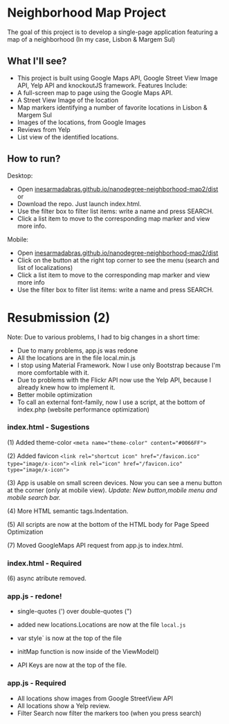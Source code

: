 # Neighborhood Map Project

The goal of this project is to develop a single-page application featuring a map of a neighborhood (In my case, Lisbon & Margem Sul)

## What I'll see?
* This project is built using Google Maps API, Google Street View Image API, Yelp API and knockoutJS framework. Features Include:
* A full-screen map to page using the Google Maps API.
* A Street View Image of the location
* Map markers identifying a number of favorite locations in Lisbon & Margem Sul
* Images of the locations, from Google Images
* Reviews from Yelp
* List view of the identified locations.

## How to run?

Desktop:
* Open [inesarmadabras.github.io/nanodegree-neighborhood-map2/dist](https://inesarmadabras.github.io/nanodegree-neighborhood-map2/dist)
or
* Download the repo. Just launch index.html.
* Use the filter box to filter list items: write a name and press SEARCH.
* Click a list item to move to the corresponding map marker and view more info.

Mobile:
* Open [inesarmadabras.github.io/nanodegree-neighborhood-map2/dist](https://inesarmadabras.github.io/nanodegree-neighborhood-map2/dist/)
* Click on the button at the right top corner to see the menu (search and list of localizations)
* Click a list item to move to the corresponding map marker and view more info
* Use the filter box to filter list items: write a name and press SEARCH.



# Resubmission (2)

Note:
Due to various problems, I had to big changes in a short time:

* Due to many problems, app.js was redone
* All the locations are in the file local.min.js
* I stop using Material Framework. Now I use only Bootstrap because I'm more comfortable with it.
* Due to problems with the Flickr API now use the Yelp API, because I already knew how to implement it.
* Better mobile optimization
* To call an external font-family, now I use a script, at the bottom of index.php (website performance optimization)

### index.html - Sugestions
(1) Added theme-color
        `<meta name="theme-color" content="#0066FF">`

(2) Added favicon
        `<link rel="shortcut icon" href="/favicon.ico" type="image/x-icon">`
        `<link rel="icon" href="/favicon.ico" type="image/x-icon">`

(3) App is usable on small screen devices. Now you can see a menu button at the corner (only at mobile view).
    *Update: New button,mobile menu and mobile search bar.*

(4) More HTML semantic tags.Indentation.

(5) All scripts are now at the bottom of the HTML body for Page Speed Optimization

(7) Moved GoogleMaps API request from app.js to index.html.

### index.html - Required
(6) async atribute removed.

### app.js - redone!
* single-quotes (') over double-quotes (")

* added new locations.Locations are now at the file `local.js`

* var style` is now at the top of the file

* initMap function is now inside of the ViewModel()

* API Keys are now at the top of the file.

### app.js - Required
* All locations show  images from Google StreetView API
* All locations show a Yelp review.
* Filter Search now filter the markers too (when you press search)

